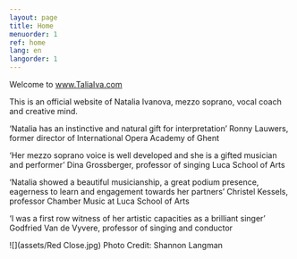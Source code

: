 ```yaml
---
layout: page
title: Home
menuorder: 1
ref: home
lang: en
langorder: 1
---
```

Welcome to www.TaliaIva.com

This is an official website of Natalia Ivanova, mezzo soprano, vocal coach and creative mind.

‘Natalia has an instinctive and natural gift for interpretation’ Ronny Lauwers, former director of International Opera Academy of Ghent

‘Her mezzo soprano voice is well developed and she is a gifted musician and performer’ Dina Grossberger, professor of singing Luca School of Arts

‘Natalia showed a beautiful musicianship, a great podium presence, eagerness to learn and engagement towards her partners’ Christel Kessels, professor Chamber Music at Luca School of Arts

‘I was a first row witness of her artistic capacities as a brilliant singer’ Godfried Van de Vyvere, professor of singing and conductor



![](assets/Red Close.jpg)
Photo Credit: Shannon Langman
